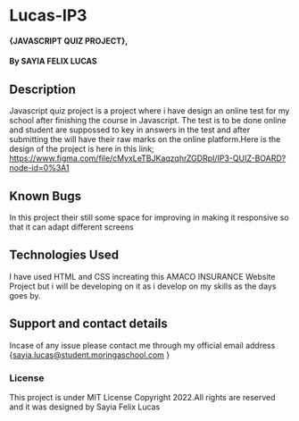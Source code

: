 # Lucas-IP3
#### {JAVASCRIPT QUIZ PROJECT},
#### By SAYIA FELIX LUCAS
## Description
Javascript quiz project is a project where i have design an online test for my school after finishing the course in Javascript. The test is to be done online and student are suppossed to key in answers in the test and after submitting the will have their raw marks on the online platform.Here is the design of the project is here in this link;
https://www.figma.com/file/cMyxLeTBJKaqzqhrZGDRpI/IP3-QUIZ-BOARD?node-id=0%3A1
## Known Bugs
In this project their still some space for improving in making it responsive so that it can adapt different screens 
## Technologies Used
I have used HTML and CSS increating this AMACO INSURANCE Website Project but i will be developing on it as i develop on my skills as the days goes by.
## Support and contact details
Incase of any issue please contact me through my official email address {sayia.lucas@student.moringaschool.com }
### License
This project is under MIT License
Copyright 2022.All rights are reserved and it was designed by Sayia Felix Lucas
  
